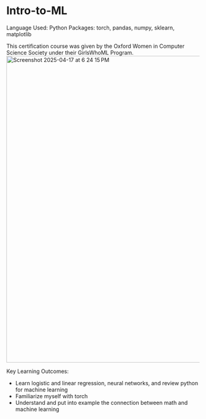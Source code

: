 # Intro-to-ML

Language Used: Python
Packages: torch, pandas, numpy, sklearn, matplotlib

This certification course was given by the Oxford Women in Computer Science Society under their GirlsWhoML Program.
<img width="800" alt="Screenshot 2025-04-17 at 6 24 15 PM" src="https://github.com/user-attachments/assets/7cdc973a-1681-4c82-af9e-d9a708449bd7" />

Key Learning Outcomes:
- Learn logistic and linear regression, neural networks, and review python for machine learning
- Familiarize myself with torch
- Understand and put into example the connection between math and machine learning
